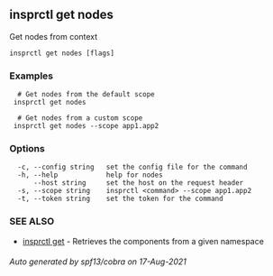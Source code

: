 ## insprctl get nodes

Get nodes from context

```
insprctl get nodes [flags]
```

### Examples

```
  # Get nodes from the default scope
 insprctl get nodes 

  # Get nodes from a custom scope
 insprctl get nodes --scope app1.app2

```

### Options

```
  -c, --config string   set the config file for the command
  -h, --help            help for nodes
      --host string     set the host on the request header
  -s, --scope string    insprctl <command> --scope app1.app2
  -t, --token string    set the token for the command
```

### SEE ALSO

* [insprctl get](insprctl_get.md)	 - Retrieves the components from a given namespace

###### Auto generated by spf13/cobra on 17-Aug-2021

